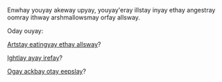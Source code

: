 Enwhay youyay akeway upyay, youyay'eray illstay inyay ethay angestray oomray ithway arshmallowsmay orfay allsway.

Oday ouyay:

[Artstay eatingyay ethay allsway](../eatingyay-allsway/eatingyay-arshmallowsmay.md)?

[Ightlay ayay irefay](../ightlay-irefay/irefay.md)?

[Ogay ackbay otay eepslay](oremay-eepslay/oremay-eepslay.md)?
